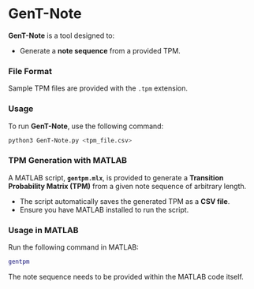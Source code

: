# **GenT-Note**  

**GenT-Note** is a tool designed to:   
- Generate a **note sequence** from a provided TPM.  

### **File Format**  
Sample TPM files are provided with the `.tpm` extension.  

### **Usage**  
To run **GenT-Note**, use the following command:  

```bash
python3 GenT-Note.py <tpm_file.csv>
```
### **TPM Generation with MATLAB**  

A MATLAB script, **`gentpm.mlx`**, is provided to generate a **Transition Probability Matrix (TPM)** from a given note sequence of arbitrary length.  

- The script automatically saves the generated TPM as a **CSV file**.  
- Ensure you have MATLAB installed to run the script.

### **Usage in MATLAB**  
Run the following command in MATLAB:  

```matlab
gentpm
```
The note sequence needs to be provided within the MATLAB code itself.
